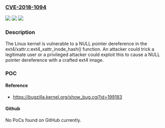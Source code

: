 ### [CVE-2018-1094](https://cve.mitre.org/cgi-bin/cvename.cgi?name=CVE-2018-1094)
![](https://img.shields.io/static/v1?label=Product&message=Red%20Hat%20Enterprise%20Linux%207&color=blue)
![](https://img.shields.io/static/v1?label=Version&message=!%200%3A3.10.0-957.rt56.910.el7%20&color=brighgreen)
![](https://img.shields.io/static/v1?label=Vulnerability&message=NULL%20Pointer%20Dereference&color=brighgreen)

### Description

The Linux kernel is vulnerable to a NULL pointer dereference in the ext4/xattr.c:ext4_xattr_inode_hash() function. An attacker could trick a legitimate user or a privileged attacker could exploit this to cause a NULL pointer dereference with a crafted ext4 image.

### POC

#### Reference
- https://bugzilla.kernel.org/show_bug.cgi?id=199183

#### Github
No PoCs found on GitHub currently.

